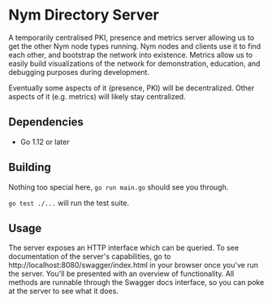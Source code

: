 # Nym Directory Server

A temporarily centralised PKI, presence and metrics server allowing us to get the other 
Nym node types running. Nym nodes and clients use it to find each other, and
bootstrap the network into existence. Metrics allow us to easily build visualizations
of the network for demonstration, education, and debugging purposes during development.

Eventually some aspects of it (presence, PKI) will be 
decentralized. Other aspects of it (e.g. metrics) will likely stay centralized. 

## Dependencies

* Go 1.12 or later

## Building

Nothing too special here, `go run main.go` should see you through. 

`go test ./...` will run the test suite.

## Usage

The server exposes an HTTP interface which can be queried. To see documentation 
of the server's capabilities, go to http://localhost:8080/swagger/index.html in
your browser once you've run the server. You'll be presented with an overview
of functionality. All methods are runnable through the Swagger docs interface, 
so you can poke at the server to see what it does. 

